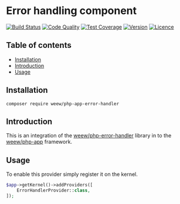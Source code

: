 # Error handling component

[![Build Status](https://img.shields.io/travis/weew/php-app-error-handler.svg)](https://travis-ci.org/weew/php-app-error-handler)
[![Code Quality](https://img.shields.io/scrutinizer/g/weew/php-app-error-handler.svg)](https://scrutinizer-ci.com/g/weew/php-app-error-handler)
[![Test Coverage](https://img.shields.io/coveralls/weew/php-app-error-handler.svg)](https://coveralls.io/github/weew/php-app-error-handler)
[![Version](https://img.shields.io/packagist/v/weew/php-app-error-handler.svg)](https://packagist.org/packages/weew/php-app-error-handler)
[![Licence](https://img.shields.io/packagist/l/weew/php-app-error-handler.svg)](https://packagist.org/packages/weew/php-app-error-handler)

## Table of contents

- [Installation](#installation)
- [Introduction](#introduction)
- [Usage](#usage)

## Installation

`composer require weew/php-app-error-handler`

## Introduction

This is an integration of the [weew/php-error-handler](https://github.com/weew/php-error-handler) library in to the [weew/php-app](https://github.com/weew/php-app) framework.

## Usage

To enable this provider simply register it on the kernel.

```php
$app->getKernel()->addProviders([
    ErrorHandlerProvider::class,
]);
```
